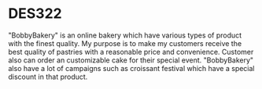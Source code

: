 # DES322
"BobbyBakery" is an online bakery which have various types of product with the finest quality. My purpose is to make my customers receive the best quality of pastries with a reasonable price and convenience. Customer also can order an customizable cake for their special event. "BobbyBakery" also have a lot of campaigns such as croissant festival which have a special discount in that product.